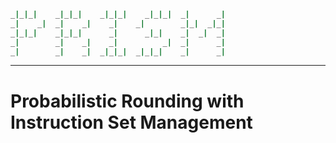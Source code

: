 
```bash
_|_|_|    _|_|_|    _|_|_|    _|_|_|  _|      _|
_|    _|  _|    _|    _|    _|        _|_|  _|_|
_|_|_|    _|_|_|      _|      _|_|    _|  _|  _|
_|        _|    _|    _|          _|  _|      _|
_|        _|    _|  _|_|_|  _|_|_|    _|      _|
```
---

# Probabilistic Rounding with Instruction Set Management
